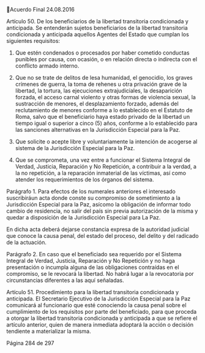 Acuerdo Final 
24.08.2016 

Artículo  50.  De  los  beneficiarios  de  la  libertad  transitoria  condicionada  y  anticipada.  Se 
entenderán  sujetos  beneficiarios  de  la  libertad  transitoria  condicionada  y  anticipada  aquellos 
Agentes del Estado que cumplan los siguientes requisitos: 
 
1. Que estén condenados o procesados por haber cometido conductas punibles por causa, 
con ocasión, o en relación directa o indirecta con el conflicto armado interno. 
 
2. Que no se trate de delitos de lesa humanidad, el genocidio, los graves crímenes de guerra, 
la  toma  de  rehenes  u  otra  privación  grave  de  la  libertad,  la  tortura,  las  ejecuciones 
extrajudiciales,  la  desaparición  forzada,  el  acceso  carnal  violento  y  otras  formas  de 
violencia  sexual,  la  sustracción  de  menores,  el  desplazamiento  forzado,  además  del 
reclutamiento de menores conforme a lo establecido en el Estatuto de Roma, salvo que 
el beneficiario haya estado privado de la libertad un tiempo igual o superior a cinco (5) 
años, conforme a lo establecido para las sanciones alternativas en la Jurisdicción Especial 
para la Paz. 
 
3. Que solicite o acepte libre y voluntariamente la intención de acogerse al sistema de la 
Jurisdicción Especial para la Paz.  
 
4. Que se comprometa, una vez entre a funcionar el Sistema Integral de Verdad, Justicia, 
Reparación y No Repetición, a contribuir a la verdad, a la no repetición, a la reparación 
inmaterial  de  las  víctimas,  así  como  atender  los  requerimientos  de  los  órganos  del 
sistema.  
 
Parágrafo  1.  Para  efectos  de  los  numerales  anteriores  el  interesado  suscribiráun  acta  donde 
conste  su  compromiso  de  sometimiento  a  la  Jurisdicción  Especial  para  la  Paz,  asícomo  la 
obligación de informar todo cambio de residencia, no salir del país sin previa autorización de la 
misma y quedar a disposición de la Jurisdicción Especial para La Paz. 
 
En  dicha  acta  deberá  dejarse  constancia  expresa  de  la  autoridad  judicial  que  conoce  la  causa 
penal, del estado del proceso, del delito y del radicado de la actuación. 
 
Parágrafo 2. En caso que el beneficiado sea requerido por el Sistema Integral de Verdad, Justicia, 
Reparación  y  No  Repetición  y  no  haga  presentación  o  incumpla  alguna  de  las  obligaciones 
contraídas  en  el  compromiso,  se  le  revocará  la  libertad.  No  habrá  lugar  a  la  revocatoria  por 
circunstancias diferentes a las aquí señaladas. 
 
 
Artículo 51. Procedimiento para la libertad transitoria condicionada y anticipada. El Secretario 
Ejecutivo de la Jurisdicción Especial para la Paz comunicará al funcionario que esté conociendo la 
causa penal sobre el cumplimiento de los requisitos por parte del beneficiado, para que proceda 
a otorgar la libertad transitoria condicionada y anticipada a que se refiere el artículo anterior, 
quien de manera inmediata adoptará la acción o decisión tendiente a materializar la misma.  
 
Página 284 de 297 
 

